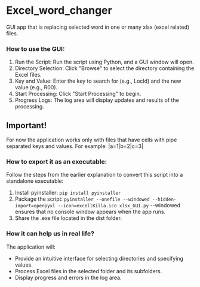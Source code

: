 # Excel_word_changer
GUI app that is replacing selected word in one or many xlsx (excel related) files. 


### How to use the GUI:
1. Run the Script: Run the script using Python, and a GUI window will open.
2. Directory Selection: Click "Browse" to select the directory containing the Excel files.
3. Key and Value: Enter the key to search for (e.g., LocId) and the new value (e.g., R00).
4. Start Processing: Click "Start Processing" to begin.
5. Progress Logs: The log area will display updates and results of the processing.

## Important! ## 
For now the application works only with files that have cells with pipe separated keys and values. For example: |a=1|b=2|c=3|

### How to export it as an executable:
Follow the steps from the earlier explanation to convert this script into a standalone executable:
1. Install pyinstaller:
    `pip install pyinstaller`
2. Package the script: 
    `pyinstaller --onefile --windowed --hidden-import=openpyxl --icon=excellKilla.ico xlsx_GUI.py`
--windowed ensures that no console window appears when the app runs.
3. Share the .exe file located in the dist folder.


### How it can help us in real life?
The application will:
* Provide an intuitive interface for selecting directories and specifying values.
* Process Excel files in the selected folder and its subfolders.
* Display progress and errors in the log area.
